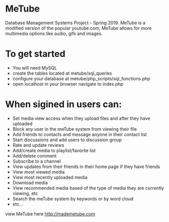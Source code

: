 # MeTube
Database Management Systems Project - Spring 2019. 
MeTube is a modified version of the popular youtube.com, MeTube allows for more multimedia options like audio, gifs and images.

# To get started
- You will need MySQL
- create the tables located at metube/sql_queries
- configure your database at metube/php_scripts/sql_functions.php
- open localhost in your browser navigate to index.php

# When sigined in users can: 
- Set media view access when they upload files and after they have uploaded
- Block any user in the meTube system from viewing their file
- Add friends to contacts and message anyone in their contact list
- Start discussions and add users to discussion group
- Rate and update reviews
- Add/create media to playlist/favorite list
- Add/delete comment
- Subscribe to a channel
- View updates from their friends in their home page if they have friends
- View most viewed media
- View most recently uploaded media
- Download media
- View recommended media based of the type of media they are currently viewing, etc
- Search the meTube system by keywords or by word cloud
- etc...

view MeTube here http://mademetube.com
